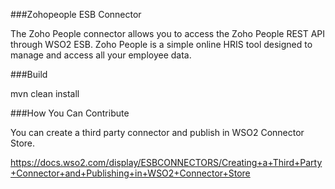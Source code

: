 ###Zohopeople ESB Connector

The Zoho People connector allows you to access the Zoho People REST API through WSO2 ESB. Zoho People is a simple online HRIS tool designed to manage and access all your employee data.

###Build

mvn clean install

###How You Can Contribute
  
  You can create a third party connector and publish in WSO2 Connector Store.
  
  https://docs.wso2.com/display/ESBCONNECTORS/Creating+a+Third+Party+Connector+and+Publishing+in+WSO2+Connector+Store
